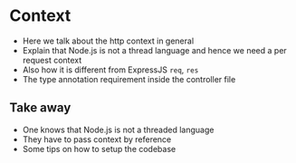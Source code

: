 # Context

- Here we talk about the http context in general
- Explain that Node.js is not a thread language and hence we need a per request context
- Also how it is different from ExpressJS `req`, `res`
- The type annotation requirement inside the controller file

## Take away
- One knows that Node.js is not a threaded language
- They have to pass context by reference
- Some tips on how to setup the codebase
